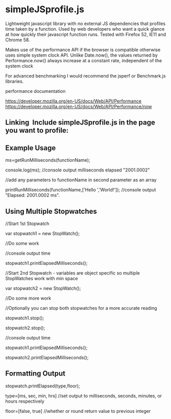 # simpleJSprofile.js
Lightweight javascript library with no external JS dependencies that profiles time taken by a function. Used by web developers who want a quick glance at how quickly their javascript function runs. Tested with Firefox 52, IE11 and Chrome 58.

Makes use of the performance API if the browser is compatible otherwise uses simple system clock API. Unlike Date.now(), the values returned by Performance.now() always increase at a constant rate, independent of the system clock

For advanced benchmarking I would recommend the jsperf or Benchmark.js libraries.

performance documentation 

https://developer.mozilla.org/en-US/docs/Web/API/Performance
https://developer.mozilla.org/en-US/docs/Web/API/Performance/now

## Linking  Include simpleJSprofile.js in the page you want to profile: 
<script src="simpleJSprofile.js"></script>

## Example Usage  
ms=getRunMilliseconds(functionName);   

console.log(ms); //console output milliseconds elapsed "2001.0002"

//add any parameters to functionName in second parameter as an array 

printRunMilliseconds(functionName,['Hello ','World!']); //console output "Elapsed: 2001.0002 ms". 

## Using Multiple Stopwatches  

//Start 1st Stopwatch 

var stopwatch1 = new StopWatch(); 

//Do some work  

//console output time 

stopwatch1.printElapsedMilliseconds();  

//Start 2nd Stopwatch - variables are object specific so multiple StopWatches work with min space 

var stopwatch2 = new StopWatch(); 

//Do some more work  

//Optionally you can stop both stopwatches for a more accurate reading 

stopwatch1.stop(); 

stopwatch2.stop(); 

//console output time 

stopwatch1.printElapsedMilliseconds();  

stopwatch2.printElapsedMilliseconds();    

## Formatting Output
stopwatch.printElapsed(type,floor);

type=[ms, sec, min, hrs] //set output to milliseconds, seconds, minutes, or hours respectively 

floor=[false, true] //whether or round return value to previous integer 
